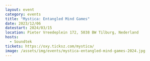 ```yaml
---
layout: event
category: events
title: "Mystica: Entangled Mind Games"
date: 2023/12/06
datestart: 2024/03/15
location: Pieter Vreedeplein 172, 5038 BW Tilburg, Nederland
hosts:
  - Soundtek
tickets: https://oxy.ticksz.com/mystica/
image: /assets/img/events/mystica-entangled-mind-games-2024.jpg
---
```


